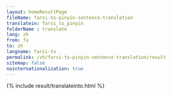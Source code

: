 ```yaml
---
layout: homeResultPage
fileName: farsi-to-pinyin-sentence-translation
translatein: farsi_to_pinyin
folderName : translate
lang: zh
from: fa
to: zh
langname: farsi-to
permalink: /zh/farsi-to-pinyin-sentence-translation/result
sitemap: false
nointernationalization: true
---
```

{% include result/translateinto.html %}

<script src="/js/result/translation.js" data-foldername="{{page.folderName}}" data-lang="{{page.lang}}"></script>
